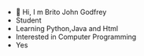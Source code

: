 - 👋 Hi, I m Brito John Godfrey
- Student
- Learning Python,Java and Html
- Interested in Computer Programming
- Yes
